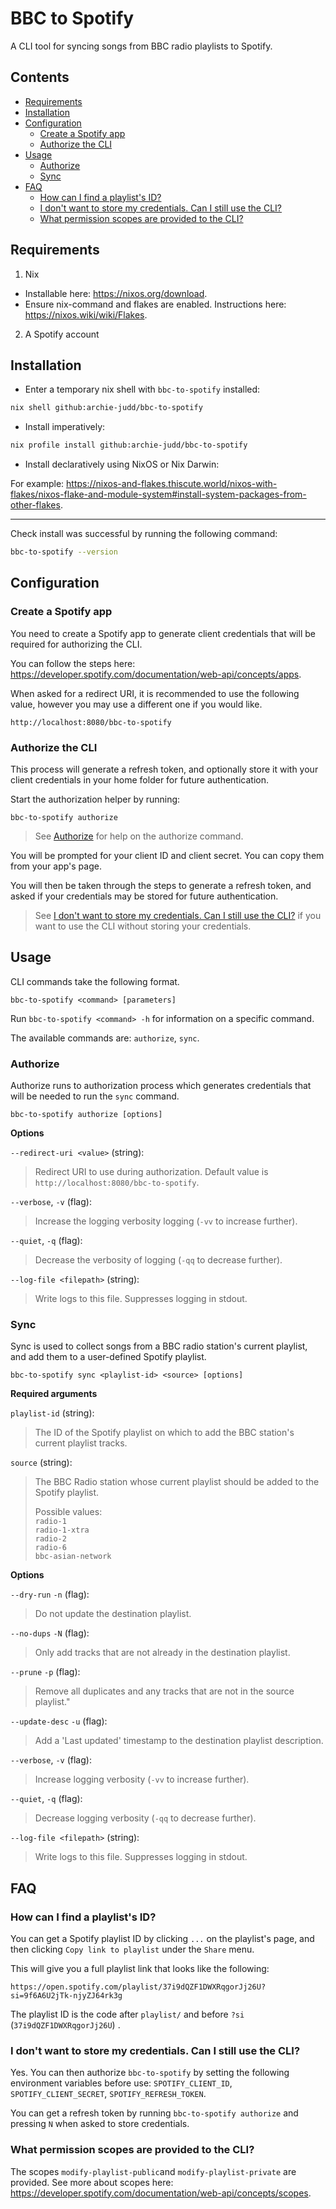 # BBC to Spotify

A CLI tool for syncing songs from BBC radio playlists to Spotify.

## Contents

<!-- vim-markdown-toc GFM -->

* [Requirements](#requirements)
* [Installation](#installation)
* [Configuration](#configuration)
    * [Create a Spotify app](#create-a-spotify-app)
    * [Authorize the CLI](#authorize-the-cli)
* [Usage](#usage)
    * [Authorize](#authorize)
    * [Sync](#sync)
* [FAQ](#faq)
    * [How can I find a playlist's ID?](#how-can-i-find-a-playlists-id)
    * [I don't want to store my credentials. Can I still use the CLI?](#i-dont-want-to-store-my-credentials-can-i-still-use-the-cli)
    * [What permission scopes are provided to the CLI?](#what-permission-scopes-are-provided-to-the-cli)

<!-- vim-markdown-toc -->

## Requirements

1. Nix

- Installable here: https://nixos.org/download.
- Ensure nix-command and flakes are enabled. Instructions here: https://nixos.wiki/wiki/Flakes.

2. A Spotify account

## Installation

- Enter a temporary nix shell with `bbc-to-spotify` installed:

```bash
nix shell github:archie-judd/bbc-to-spotify
```

- Install imperatively:

```bash
nix profile install github:archie-judd/bbc-to-spotify
```

- Install declaratively using NixOS or Nix Darwin:

For example: https://nixos-and-flakes.thiscute.world/nixos-with-flakes/nixos-flake-and-module-system#install-system-packages-from-other-flakes.

---

Check install was successful by running the following command:

```bash
bbc-to-spotify --version
```

## Configuration

### Create a Spotify app

You need to create a Spotify app to generate client credentials that will be required for authorizing the CLI.

You can follow the steps here: https://developer.spotify.com/documentation/web-api/concepts/apps.

When asked for a redirect URI, it is recommended to use the following value, however you may use a different one if you would like.

```
http://localhost:8080/bbc-to-spotify
```

### Authorize the CLI

This process will generate a refresh token, and optionally store it with your client credentials in your home folder for future authentication.

Start the authorization helper by running:

```shell
bbc-to-spotify authorize
```

> See [Authorize](#authorize) for help on the authorize command.

You will be prompted for your client ID and client secret. You can copy them from your app's page.

You will then be taken through the steps to generate a refresh token, and asked if your credentials may be stored for future authentication.

> See [I don't want to store my credentials. Can I still use the CLI?](#i-dont-want-to-store-my-credentials-can-i-still-use-the-cli) if you want to use the CLI without storing your credentials.

## Usage

CLI commands take the following format.

```
bbc-to-spotify <command> [parameters]
```

Run `bbc-to-spotify <command> -h` for information on a specific command.

The available commands are: `authorize`, `sync`.

### Authorize

Authorize runs to authorization process which generates credentials that will be needed to run the `sync` command.

```
bbc-to-spotify authorize [options]
```

**Options**

`--redirect-uri <value>` (string):

> Redirect URI to use during authorization. Default value is `http://localhost:8080/bbc-to-spotify`.

`--verbose`, `-v` (flag):

> Increase the logging verbosity logging (`-vv` to increase further).

`--quiet`, `-q` (flag):

> Decrease the verbosity of logging (`-qq` to decrease further).

`--log-file <filepath>` (string):

> Write logs to this file. Suppresses logging in stdout.

### Sync

Sync is used to collect songs from a BBC radio station's current playlist, and add them to a user-defined Spotify playlist.

```
bbc-to-spotify sync <playlist-id> <source> [options]
```

**Required arguments**

`playlist-id` (string):

> The ID of the Spotify playlist on which to add the BBC station's current playlist tracks.

`source` (string):

> The BBC Radio station whose current playlist should be added to the Spotify playlist.
>
> Possible values:\
> `radio-1`\
> `radio-1-xtra`\
> `radio-2`\
> `radio-6`\
> `bbc-asian-network`

**Options**

`--dry-run` `-n` (flag):

> Do not update the destination playlist.

`--no-dups` `-N` (flag):

> Only add tracks that are not already in the destination playlist.

`--prune` `-p` (flag):

> Remove all duplicates and any tracks that are not in the source playlist."

`--update-desc` `-u` (flag):

> Add a 'Last updated' timestamp to the destination playlist description.

`--verbose`, `-v` (flag):

> Increase logging verbosity (`-vv` to increase further).

`--quiet`, `-q` (flag):

> Decrease logging verbosity (`-qq` to decrease further).

`--log-file <filepath>` (string):

> Write logs to this file. Suppresses logging in stdout.

## FAQ

### How can I find a playlist's ID?

You can get a Spotify playlist ID by clicking `...` on the playlist's page, and then clicking `Copy link to playlist` under the `Share` menu.

This will give you a full playlist link that looks like the following:

`https://open.spotify.com/playlist/37i9dQZF1DWXRqgorJj26U?si=9f6A6U2jTk-njyZJ64rk3g`

The playlist ID is the code after `playlist/` and before `?si` (`37i9dQZF1DWXRqgorJj26U`) .

### I don't want to store my credentials. Can I still use the CLI?

Yes. You can then authorize `bbc-to-spotify` by setting the following environment variables before use: `SPOTIFY_CLIENT_ID`, `SPOTIFY_CLIENT_SECRET`, `SPOTIFY_REFRESH_TOKEN`.

You can get a refresh token by running `bbc-to-spotify authorize` and pressing `N` when asked to store credentials.

### What permission scopes are provided to the CLI?

The scopes `modify-playlist-public`and `modify-playlist-private` are provided. See more about scopes here: https://developer.spotify.com/documentation/web-api/concepts/scopes.
